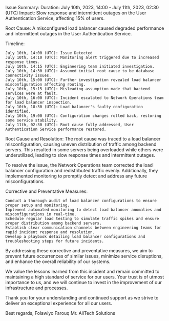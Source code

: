 Issue Summary:
Duration: July 10th, 2023, 14:00 - July 11th, 2023, 02:30 (UTC)
Impact: Slow response and intermittent outages on the User Authentication Service, affecting 15% of users.

Root Cause: A misconfigured load balancer caused degraded performance and intermittent outages in the User Authentication Service.

Timeline:

    July 10th, 14:00 (UTC): Issue Detected
    July 10th, 14:10 (UTC): Monitoring alert triggered due to increased response times.
    July 10th, 14:15 (UTC): Engineering team initiated investigation.
    July 10th, 14:30 (UTC): Assumed initial root cause to be database connectivity issues.
    July 10th, 15:00 (UTC): Further investigation revealed load balancer misconfiguration affecting routing.
    July 10th, 15:15 (UTC): Misleading assumption made that backend services were at fault.
    July 10th, 16:00 (UTC): Incident escalated to Network Operations team for load balancer inspection.
    July 10th, 18:30 (UTC): Load balancer's faulty configuration identified.
    July 10th, 19:00 (UTC): Configuration changes rolled back, restoring some service stability.
    July 11th, 02:30 (UTC): Root cause fully addressed, User Authentication Service performance restored.

Root Cause and Resolution:
The root cause was traced to a load balancer misconfiguration, causing uneven distribution of traffic among backend servers. This resulted in some servers being overloaded while others were underutilized, leading to slow response times and intermittent outages.

To resolve the issue, the Network Operations team corrected the load balancer configuration and redistributed traffic evenly. Additionally, they implemented monitoring to promptly detect and address any future misconfigurations.

Corrective and Preventative Measures:

    Conduct a thorough audit of load balancer configurations to ensure proper setup and monitoring.
    Implement automated monitoring to detect load balancer anomalies and misconfigurations in real-time.
    Schedule regular load testing to simulate traffic spikes and ensure proper distribution among backend servers.
    Establish clear communication channels between engineering teams for rapid incident response and resolution.
    Develop a playbook detailing load balancer configurations and troubleshooting steps for future incidents.

By addressing these corrective and preventative measures, we aim to prevent future occurrences of similar issues, minimize service disruptions, and enhance the overall reliability of our systems.

We value the lessons learned from this incident and remain committed to maintaining a high standard of service for our users. Your trust is of utmost importance to us, and we will continue to invest in the improvement of our infrastructure and processes.

Thank you for your understanding and continued support as we strive to deliver an exceptional experience for all our users.

Best regards,
Folawiyo Farouq
Mr.
AllTech Solutions

